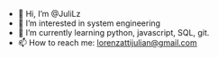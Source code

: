 - 👋 Hi, I’m @JuliLz
- 👀 I’m interested in system engineering
- 🌱 I’m currently learning python, javascript, SQL, git.
- 📫 How to reach me: lorenzattijulian@gmail.com

